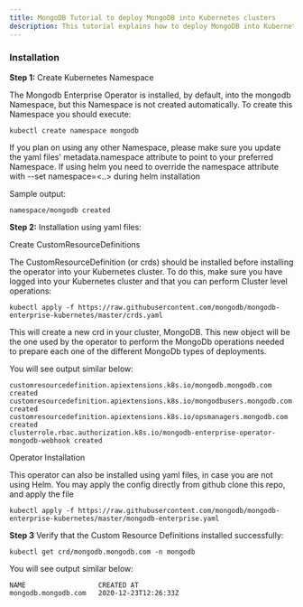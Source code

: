 ```yaml
---
title: MongoDB Tutorial to deploy MongoDB into Kubernetes clusters
description: This tutorial explains how to deploy MongoDB into Kubernetes clusters
---
```


### Installation

**Step 1:** Create Kubernetes Namespace

The Mongodb Enterprise Operator is installed, by default, into the mongodb Namespace, but this Namespace is not created automatically. To create this Namespace you should execute:

```execute
kubectl create namespace mongodb
```

If you plan on using any other Namespace, please make sure you update the yaml files' metadata.namespace attribute to point to your preferred Namespace. If using helm you need to override the namespace attribute with --set namespace=<..> during helm installation

Sample output:

```
namespace/mongodb created
```

**Step 2:** Installation using yaml files:

Create CustomResourceDefinitions

The CustomResourceDefinition (or crds) should be installed before installing the operator into your Kubernetes cluster. To do this, make sure you have logged into your Kubernetes cluster and that you can perform Cluster level operations:

```execute
kubectl apply -f https://raw.githubusercontent.com/mongodb/mongodb-enterprise-kubernetes/master/crds.yaml
```
This will create a new crd in your cluster, MongoDB. This new object will be the one used by the operator to perform the MongoDb operations needed to prepare each one of the different MongoDb types of deployments.

You will see output similar below:

```
customresourcedefinition.apiextensions.k8s.io/mongodb.mongodb.com created
customresourcedefinition.apiextensions.k8s.io/mongodbusers.mongodb.com created
customresourcedefinition.apiextensions.k8s.io/opsmanagers.mongodb.com created
clusterrole.rbac.authorization.k8s.io/mongodb-enterprise-operator-mongodb-webhook created

```

Operator Installation

This operator can also be installed using yaml files, in case you are not using Helm. You may apply the config directly from github clone this repo, and apply the file

```
kubectl apply -f https://raw.githubusercontent.com/mongodb/mongodb-enterprise-kubernetes/master/mongodb-enterprise.yaml
```

**Step 3** Verify that the Custom Resource Definitions installed successfully:

```execute
kubectl get crd/mongodb.mongodb.com -n mongodb
```

You will see output similar below:

```
NAME                  CREATED AT
mongodb.mongodb.com   2020-12-23T12:26:33Z
```